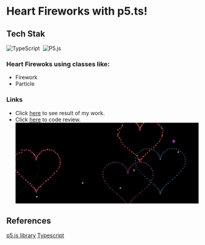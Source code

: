# Heart Fireworks with p5.ts!

## Tech Stak

![TypeScript](https://img.shields.io/badge/-TypeScript-05122A?style=flat&logo=typescript)&nbsp;
![P5.js](https://img.shields.io/badge/-p5.js-05122A?style=flat&logo=p5)&nbsp;

### Heart Firewoks using classes like: 
* Firework
* Particle

### Links  
* Click [here](https://e3zfp.csb.app/) to see result of my work.  
* Click [here](https://codesandbox.io/s/e3zfp) to code review.
![Preview image](https://github.com/kubo550/heart-fireworks-p5ts/blob/main/heart-fireworks-preview.png)  

## References

[p5.js library](https://p5js.org/)
[Typescript](https://www.typescriptlang.org/)

